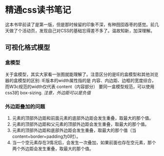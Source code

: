 # 精通css读书笔记
这本书早前读了是第一版，但是那时候留的印象不深，有种囫囵吞枣的感觉。前几天做了个活动页，发现自己对CSS的基础忘得差不多了。温故知新，加深理解。

## 可视化格式模型
### 盒模型
关于盒模型，其实大家看一张图就能理解了。注意区分的是IE的盒模型和其他浏览器的盒模型的区别: IE版本的width属性指的是 内容、内边距、边框的宽度综合，而W3c规范的width仅代表 content（内容部分）
要同一盒模型规范，可以使用 css3的 box-sizing.
*注意，外边距可以是负值* 

### 外边距叠加的问题
1. 元素的顶部外边距和前面元素的底部外边距会发生重叠，取最大的那个值。
2. 元素的顶部外边距和父元素的顶部外边距会发生重叠，取最大的那个值。
3. 元素的顶部外边距和底部外边距会发生重叠，取最大的那个值（当content+border+padding为0时）。
4. 当一个空元素存在3情况后，会发生一次叠加，如果前面也存在空元素，那个两个外边距会发生重叠，取最大的那个值。



